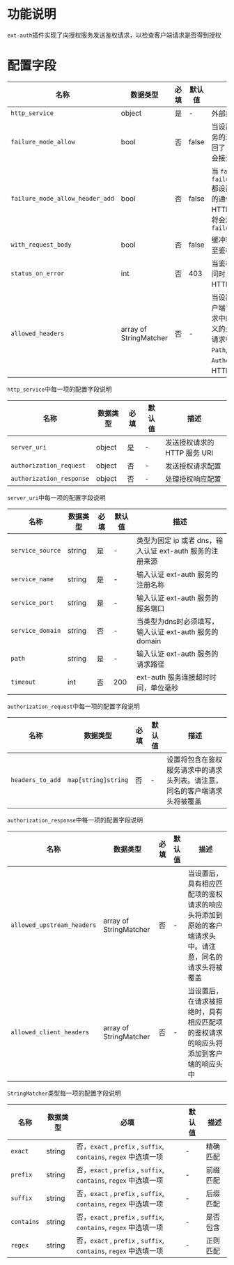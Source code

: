 # 功能说明

`ext-auth`插件实现了向授权服务发送鉴权请求，以检查客户端请求是否得到授权



# 配置字段

| 名称                            | 数据类型               | 必填 | 默认值 | 描述                                                         |
| ------------------------------- | ---------------------- | ---- | ------ | ------------------------------------------------------------ |
| `http_service`                  | object                 | 是   | -      | 外部授权服务配置                                             |
| `failure_mode_allow`            | bool                   | 否   | false  | 当设置为 true 时，即使与授权服务的通信失败，或者授权服务返回了 HTTP 5xx 错误，过滤器仍会接受客户端请求 |
| `failure_mode_allow_header_add` | bool                   | 否   | false  | 当 `failure_mode_allow` 和 `failure_mode_allow_header_add` 都设置为 true 时，若与授权服务的通信失败，或授权服务返回了 HTTP 5xx 错误，那么请求头中将会添加 `x-envoy-auth-failure-mode-allowed: true` |
| `with_request_body`             | bool                   | 否   | false  | 缓冲客户端请求体，并将其发送至鉴权请求中                     |
| `status_on_error`               | int                    | 否   | 403    | 当鉴权服务器返回错误或无法访问时，设置返回给客户端的 HTTP 状态码。默认状态码是 `403` |
| `allowed_headers`               | array of StringMatcher | 否   | -      | 当设置后，具有相应匹配项的客户端请求头将添加到鉴权服务请求中的请求头中。除了用户自定义的头部匹配规则外，鉴权服务请求中会自动包含`Host`, `Method`, `Path`, `Content-Length` 和 `Authorization`这几个关键的HTTP头 |

`http_service`中每一项的配置字段说明

| 名称                     | 数据类型 | 必填 | 默认值 | 描述                         |
| ------------------------ | -------- | ---- | ------ | ---------------------------- |
| `server_uri`             | object   | 是   | -      | 发送授权请求的 HTTP 服务 URI |
| `authorization_request`  | object   | 否   | -      | 发送授权请求配置             |
| `authorization_response` | object   | 否   | -      | 处理授权响应配置             |

`server_uri`中每一项的配置字段说明

| 名称             | 数据类型 | 必填 | 默认值 | 描述                                                     |
| ---------------- | -------- | ---- | ------ | -------------------------------------------------------- |
| `service_source` | string   | 是   | -      | 类型为固定 ip 或者 dns，输入认证 ext-auth 服务的注册来源 |
| `service_name`   | string   | 是   | -      | 输入认证 ext-auth 服务的注册名称                         |
| `service_port`   | string   | 是   | -      | 输入认证 ext-auth 服务的服务端口                         |
| `service_domain` | string   | 否   | -      | 当类型为dns时必须填写，输入认证 ext-auth 服务的domain    |
| `path`           | string   | 是   | -      | 输入认证 ext-auth 服务的请求路径                         |
| `timeout`        | int      | 否   | 200    | ext-auth 服务连接超时时间，单位毫秒                      |

`authorization_request`中每一项的配置字段说明

| 名称             | 数据类型            | 必填 | 默认值 | 描述                                                         |
| ---------------- | ------------------- | ---- | ------ | ------------------------------------------------------------ |
| `headers_to_add` | `map[string]string` | 否   | -      | 设置将包含在鉴权服务请求中的请求头列表。请注意，同名的客户端请求头将被覆盖 |

`authorization_response`中每一项的配置字段说明

| 名称                       | 数据类型               | 必填 | 默认值 | 描述                                                         |
| -------------------------- | ---------------------- | ---- | ------ | ------------------------------------------------------------ |
| `allowed_upstream_headers` | array of StringMatcher | 否   | -      | 当设置后，具有相应匹配项的鉴权请求的响应头将添加到原始的客户端请求头中。请注意，同名的请求头将被覆盖 |
| `allowed_client_headers`   | array of StringMatcher | 否   | -      | 当设置后，在请求被拒绝时，具有相应匹配项的鉴权请求的响应头将添加到客户端的响应头中 |

`StringMatcher`类型每一项的配置字段说明

| 名称       | 数据类型 | 必填                                                         | 默认值 | 描述     |
| ---------- | -------- | ------------------------------------------------------------ | ------ | -------- |
| `exact`    | string   | 否，`exact` , `prefix` , `suffix`, `contains`, `regex` 中选填一项 | -      | 精确匹配 |
| `prefix`   | string   | 否，`exact` , `prefix` , `suffix`, `contains`, `regex` 中选填一项 | -      | 前缀匹配 |
| `suffix`   | string   | 否，`exact` , `prefix` , `suffix`, `contains`, `regex` 中选填一项 | -      | 后缀匹配 |
| `contains` | string   | 否，`exact` , `prefix` , `suffix`, `contains`, `regex` 中选填一项 | -      | 是否包含 |
| `regex`    | string   | 否，`exact` , `prefix` , `suffix`, `contains`, `regex` 中选填一项 | -      | 正则匹配 |